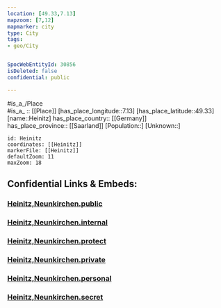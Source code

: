 ```yaml
---
location: [49.33,7.13] 
mapzoom: [7,12] 
mapmarker: city 
type: City
tags:
- geo/City


SpocWebEntityId: 30856
isDeleted: false
confidential: public

---
```

#is_a_/Place  
#is_a_ :: [[Place]] 
[has_place_longitude::7.13] 
[has_place_latitude::49.33] 
[name::Heinitz] 
has_place_country:: [[Germany]]  
has_place_province:: [[Saarland]] 
[Population::] 
[Unknown::] 


```leaflet
id: Heinitz
coordinates: [[Heinitz]] 
markerFile: [[Heinitz]] 
defaultZoom: 11 
maxZoom: 18
```


## Confidential Links & Embeds: 

### [Heinitz,Neunkirchen.public](/_public/\Earth\Continent\Europe\Europe~Central\Germany\Germany~West\Saarland\counties~Saarland\Neunkirchen,Saar\cities~Neunkirchen,Saar\Neunkirchen,Saar-cityHeinitz,Neunkirchen.public.md) 

### [Heinitz,Neunkirchen.internal](/_internal/\Earth\Continent\Europe\Europe~Central\Germany\Germany~West\Saarland\counties~Saarland\Neunkirchen,Saar\cities~Neunkirchen,Saar\Neunkirchen,Saar-cityHeinitz,Neunkirchen.internal.md) 

### [Heinitz,Neunkirchen.protect](/_protect/\Earth\Continent\Europe\Europe~Central\Germany\Germany~West\Saarland\counties~Saarland\Neunkirchen,Saar\cities~Neunkirchen,Saar\Neunkirchen,Saar-cityHeinitz,Neunkirchen.protect.md) 

### [Heinitz,Neunkirchen.private](/_private/\Earth\Continent\Europe\Europe~Central\Germany\Germany~West\Saarland\counties~Saarland\Neunkirchen,Saar\cities~Neunkirchen,Saar\Neunkirchen,Saar-cityHeinitz,Neunkirchen.private.md) 

### [Heinitz,Neunkirchen.personal](/_personal/\Earth\Continent\Europe\Europe~Central\Germany\Germany~West\Saarland\counties~Saarland\Neunkirchen,Saar\cities~Neunkirchen,Saar\Neunkirchen,Saar-cityHeinitz,Neunkirchen.personal.md) 

### [Heinitz,Neunkirchen.secret](/_secret/\Earth\Continent\Europe\Europe~Central\Germany\Germany~West\Saarland\counties~Saarland\Neunkirchen,Saar\cities~Neunkirchen,Saar\Neunkirchen,Saar-cityHeinitz,Neunkirchen.secret.md)


